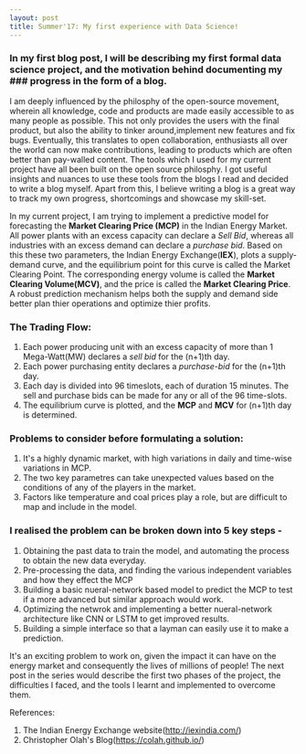 ```yaml
---
layout: post
title: Summer'17: My first experience with Data Science!
---
```


### In my first blog post, I will be describing my first formal data science project, and the motivation behind documenting my ### progress in the form of a blog.

I am deeply influenced by the philosphy of the open-source movement, wherein all knowledge, code and products are made easily accessible to as many people as possible. This not only provides the users with the final product, but also the ability to tinker around,implement new features and fix bugs. Eventually, this translates to open collaboration, enthusiasts all over the world can now make contributions, leading to products which are often better than pay-walled content. The tools which I used for my current project have all been built on the open source philosphy. I got useful insights and nuances to use these tools from the blogs I read and decided to write a blog myself. Apart from this, I believe writing a blog is a great way to track my own progress, shortcomings and showcase my skill-set.

In my current project, I am trying to implement a predictive model for forecasting the  **Market Clearing Price (MCP)** in the Indian Energy Market. All power plants with an excess capacity can declare a *Sell Bid*, whereas all industries with an excess demand can declare a *purchase bid*. Based on this these two parameters, the Indian Energy Exchange(**IEX**), plots a supply-demand curve, and the equilibrium point for this curve is called the Market Clearing Point. The corresponding energy volume is called the **Market Clearing Volume(MCV)**, and the price is called the **Market Clearing Price**. A robust prediction mechanism helps both the supply and demand side better plan thier operations and optimize thier profits.

### The Trading Flow:
1. Each power producing unit with an excess capacity of more than 1 Mega-Watt(MW) declares a *sell bid* for the (n+1)th day.
2. Each power purchasing entity declares a *purchase-bid* for the (n+1)th day.
3. Each day is divided into 96 timeslots, each of duration 15 minutes. The sell and purchase bids can be made for any or all of the 96 time-slots.
4. The equilibrium curve is plotted, and the **MCP** and **MCV** for (n+1)th day is determined.

### Problems to consider before formulating a solution:
1. It's a highly dynamic market, with high variations in daily and time-wise variations in MCP.
2. The two key parametres can take unexpected values based on the conditions of any of the players in the market.
3. Factors like temperature and coal prices play a role, but are difficult to map and include in the model.

### I realised the problem can be broken down into 5 key steps -
1. Obtaining the past data to train the model, and automating the process to obtain the new data everyday.
2. Pre-processing the data, and finding the various independent variables and how they effect the MCP
3. Building a basic nueral-network based model to predict the MCP to test if a more advanced but similar approach would work.
4. Optimizing the netwrok and implementing a better nueral-network architecture like CNN or LSTM to get improved results.
5. Building a simple interface so that a layman can easily use it to make a prediction.

It's an exciting problem to work on, given the impact it can have on the energy market and consequently the lives of millions of people!
The next post in the series would describe the first two phases of the project, the difficulties I faced, and the tools I learnt and implemented to overcome them.

References:
1. The Indian Energy Exchange website(http://iexindia.com/)
2. Christopher Olah's Blog(https://colah.github.io/)

